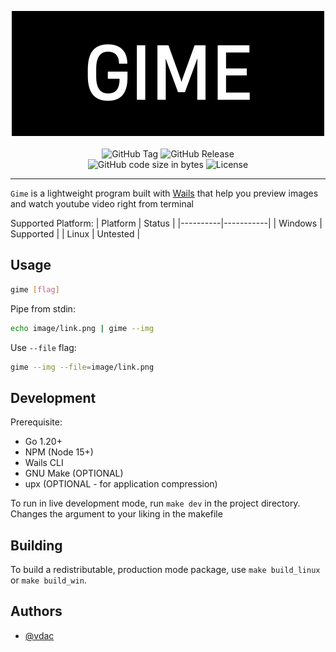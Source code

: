 <p align="center">
<img width="500" height="200" src="./GIME.png" alt="gime">
<br /> <br />
<img alt="GitHub Tag" src="https://img.shields.io/github/v/tag/d1agnoze/gime?include_prereleases">
<img alt="GitHub Release" src="https://img.shields.io/github/v/release/d1agnoze/gime?include_prereleases">
<br/>
<img alt="GitHub code size in bytes" src="https://img.shields.io/github/languages/code-size/d1agnoze/gime">
<img alt="License" src="https://img.shields.io/badge/License-MIT-green.svg"/>
</p>

----
`Gime` is a lightweight program built with [Wails](https://wails.io/) that help you preview images and watch youtube video right from terminal

Supported Platform:
| Platform | Status    |
|----------|-----------|
| Windows  | Supported |
| Linux    | Untested  |

## Usage

```bash
gime [flag]
```

Pipe from stdin:
```bash
echo image/link.png | gime --img
```
Use `--file` flag:
```bash
gime --img --file=image/link.png
```


## Development

Prerequisite: 
- Go 1.20+
- NPM (Node 15+)
- Wails CLI 
- GNU Make (OPTIONAL)
- upx (OPTIONAL - for application compression)

To run in live development mode, run `make dev` in the project directory. Changes the argument to your liking in the makefile

## Building

To build a redistributable, production mode package, use `make build_linux` or `make build_win`.

## Authors

- [@vdac](https://www.github.com/d1agnoze)
